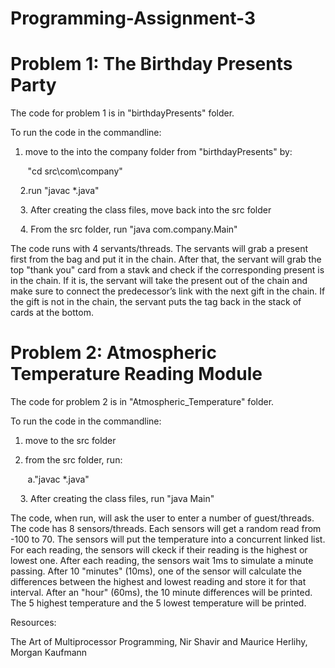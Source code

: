 # Programming-Assignment-3

# Problem 1: The Birthday Presents Party
The code for problem 1 is in "birthdayPresents" folder. 

To run the code in the commandline:

1. move to the into the company folder from "birthdayPresents" by:

&nbsp;&nbsp;&nbsp;&nbsp;&nbsp;&nbsp; "cd src\com\company"
  
&nbsp;&nbsp;&nbsp; 2.run "javac *.java"

&nbsp;&nbsp;&nbsp; 3. After creating the class files, move back into the src folder 

&nbsp;&nbsp;&nbsp; 4. From the src folder, run "java com.company.Main" 

The code runs with 4 servants/threads. The servants will grab a present first from the bag and put it in the chain. After that, the servant will grab the top "thank you" card from a stavk and check if the corresponding present is in the chain. If it is, the servant will take the present out of the chain and make sure to connect the predecessor’s link with the next gift in the chain. If the gift is not in the chain, the servant puts the tag back in the stack of cards at the bottom.

# Problem 2: Atmospheric Temperature Reading Module

The code for problem 2 is in "Atmospheric_Temperature" folder. 

To run the code in the commandline:

1. move to the src folder

2. from the src folder, run:
  
&nbsp;&nbsp;&nbsp;&nbsp;&nbsp;&nbsp; a."javac *.java"

&nbsp;&nbsp;&nbsp; 3. After creating the class files, run "java Main"

The code, when run, will ask the user to enter a number of guest/threads. The code has 8 sensors/threads. Each sensors will get a random read from -100 to 70. The sensors will put the temperature into a concurrent linked list. For each reading, the sensors will ckeck if their reading is the highest or lowest one. After each reading, the sensors wait 1ms to simulate a minute passing. After 10 "minutes" (10ms), one of the sensor will calculate the differences between the highest and lowest reading and store it for that interval. After an "hour" (60ms), the 10 minute differences will be printed. The 5 highest temperature and the 5 lowest temperature will be printed. 

Resources:

The Art of Multiprocessor Programming, Nir Shavir and Maurice Herlihy, Morgan Kaufmann
